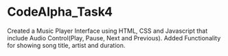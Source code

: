# CodeAlpha_Task4
Created a Music Player Interface using HTML, CSS and Javascript that include Audio Control(Play, Pause, Next and Previous). Added Functionality for showing song title, artist and duration.

